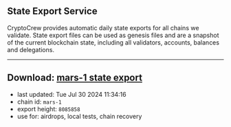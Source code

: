 ## State Export Service
CryptoCrew provides automatic daily state exports for all chains we validate. State export files can be used as genesis files and are a snapshot of the current blockchain state, including all validators, accounts, balances and delegations.

---
**Download: [mars-1 state export](https://dl-eu2.ccvalidators.com/SERVICE/mars/mars-1_export_8085858.json)**
---

- last updated: Tue Jul 30 2024 11:34:16
- chain id: `mars-1`
- export height: `8085858`
- use for: airdrops, local tests, chain recovery
